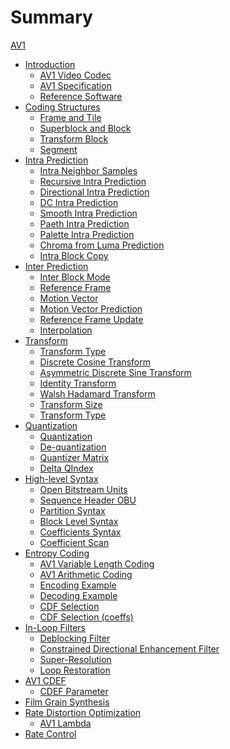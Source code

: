 # Summary

[AV1](README.md)

- [Introduction](Introduction/README.md)
    - [AV1 Video Codec](Introduction/AV1-Video-Codec.md)
    - [AV1 Specification](Introduction/AV1-Specification.md)
    - [Reference Software](Introduction/Reference-Software.md)
- [Coding Structures](Coding-Structures/README.md)
    - [Frame and Tile]()
    - [Superblock and Block]()
    - [Transform Block]()
    - [Segment]()
- [Intra Prediction]()
    - [Intra Neighbor Samples]()
    - [Recursive Intra Prediction]()
    - [Directional Intra Prediction]()
    - [DC Intra Prediction]()
    - [Smooth Intra Prediction]()
    - [Paeth Intra Prediction]()
    - [Palette Intra Prediction]()
    - [Chroma from Luma Prediction]()
    - [Intra Block Copy]()
- [Inter Prediction]()
    - [Inter Block Mode]()
    - [Reference Frame]()
    - [Motion Vector]()
    - [Motion Vector Prediction]()
    - [Reference Frame Update]()
    - [Interpolation]()
- [Transform]()
    - [Transform Type]()
    - [Discrete Cosine Transform]()
    - [Asymmetric Discrete Sine Transform]()
    - [Identity Transform]()
    - [Walsh Hadamard Transform]()
    - [Transform Size]()
    - [Transform Type]()
- [Quantization]()
    - [Quantization]()
    - [De-quantization]()
    - [Quantizer Matrix]()
    - [Delta QIndex]()
- [High-level Syntax]()
    - [Open Bitstream Units]()
    - [Sequence Header OBU]()
    - [Partition Syntax]()
    - [Block Level Syntax]()
    - [Coefficients Syntax]()
    - [Coefficient Scan]()
- [Entropy Coding]()
    - [AV1 Variable Length Coding]()
    - [AV1 Arithmetic Coding]()
    - [Encoding Example]()
    - [Decoding Example]()
    - [CDF Selection]()
    - [CDF Selection (coeffs)]()
- [In-Loop Filters]()
    - [Deblocking Filter]()
    - [Constrained Directional Enhancement Filter]()
    - [Super-Resolution]()
    - [Loop Restoration]()
- [AV1 CDEF]()
    - [CDEF Parameter]()
- [Film Grain Synthesis]()
- [Rate Distortion Optimization]()
    - [AV1 Lambda]()
- [Rate Control]()